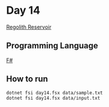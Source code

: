 # Day 14

[Regolith Reservoir](https://adventofcode.com/2022/day/14)

## Programming Language

[F#](https://fsharp.org/)

## How to run

```bash
dotnet fsi day14.fsx data/sample.txt
dotnet fsi day14.fsx data/input.txt
```
